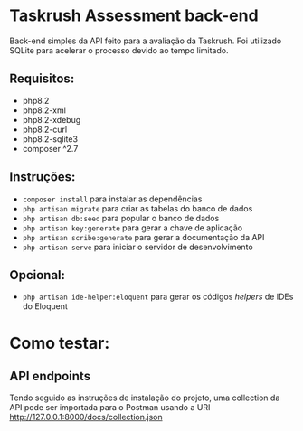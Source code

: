 # Taskrush Assessment back-end

Back-end simples da API feito para a avaliação da Taskrush.
Foi utilizado SQLite para acelerar o processo devido ao tempo limitado.

Requisitos:
---
- php8.2
- php8.2-xml
- php8.2-xdebug
- php8.2-curl
- php8.2-sqlite3
- composer ^2.7

Instruções:
---
- `composer install` para instalar as dependências
- `php artisan migrate` para criar as tabelas do banco de dados
- `php artisan db:seed` para popular o banco de dados
- `php artisan key:generate` para gerar a chave de aplicação
- `php artisan scribe:generate` para gerar a documentação da API
- `php artisan serve` para iniciar o servidor de desenvolvimento

Opcional:
---
- `php artisan ide-helper:eloquent` para gerar os códigos *helpers* de IDEs do Eloquent

# Como testar:

## API endpoints
Tendo seguido as instruções de instalação do projeto, uma collection da API pode ser importada para o Postman usando a URI http://127.0.0.1:8000/docs/collection.json
